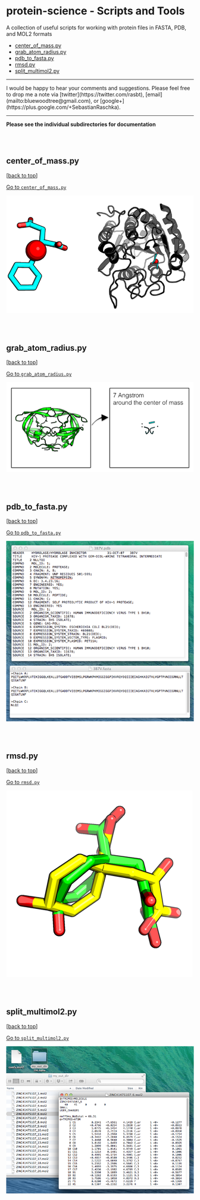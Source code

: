 # protein-science - Scripts and Tools


A collection of useful scripts for working with protein files in FASTA, PDB, and MOL2 formats

- [center_of_mass.py](#center_of_masspy)
- [grab_atom_radius.py](#grab_atom_radiuspy)
- [pdb_to_fasta.py](#pdb_to_fastapy)
- [rmsd.py](#rmsdpy)
- [split_multimol2.py](#split_multimol2py)

<hr>
I would be happy to hear your comments and suggestions. 
Please feel free to drop me a note via
[twitter](https://twitter.com/rasbt), [email](mailto:bluewoodtree@gmail.com), or [google+](https://plus.google.com/+SebastianRaschka).
<hr>


**Please see the individual subdirectories for documentation**


<br>
<br>

## center_of_mass.py
[[back to top](#protein-science---scripts-and-tools)]

[Go to `center_of_mass.py`](./center_of_mass)

![](./center_of_mass/images/ligand_1_2.png)

<br>
<br>

## grab_atom_radius.py
[[back to top](#protein-science---scripts-and-tools)]

[Go to `grab_atom_radius.py`](./grab_atom_radius)

![](./grab_atom_radius/images/extract7.png)

<br>
<br>



## pdb_to_fasta.py
[[back to top](#protein-science---scripts-and-tools)]

[Go to `pdb_to_fasta.py`](./pdb_to_fasta)

![](./pdb_to_fasta/images/fasta.png)


<br>
<br>

## rmsd.py
[[back to top](#protein-science---scripts-and-tools)]

[Go to `rmsd.py`](./rmsd)

![](./rmsd/images/rmsd_poses.png)


<br>
<br>

## split_multimol2.py
[[back to top](#protein-science---scripts-and-tools)]

[Go to `split_multimol2.py`](./split_multimol2)

![](./split_multimol2/images/overview_1.png)